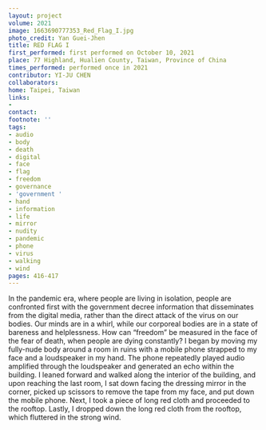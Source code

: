 ```yaml
---
layout: project
volume: 2021
image: 1663690777353_Red_Flag_I.jpg
photo_credit: Yan Guei-Jhen
title: RED FLAG I
first_performed: first performed on October 10, 2021
place: 77 Highland, Hualien County, Taiwan, Province of China
times_performed: performed once in 2021
contributor: YI-JU CHEN
collaborators:
home: Taipei, Taiwan
links:
-
contact:
footnote: ''
tags:
- audio
- body
- death
- digital
- face
- flag
- freedom
- governance
- 'government '
- hand
- information
- life
- mirror
- nudity
- pandemic
- phone
- virus
- walking
- wind
pages: 416-417
---
```


 In the pandemic era, where people are living in isolation, people are confronted first with the government decree information that disseminates from the digital media, rather than the direct attack of the virus on our bodies. Our minds are in a whirl, while our corporeal bodies are in a state of bareness and helplessness. How can “freedom” be measured in the face of the fear of death, when people are dying constantly? I began by moving my fully-nude body around a room in ruins with a mobile phone strapped to my face and a loudspeaker in my hand. The phone repeatedly played audio amplified through the loudspeaker and generated an echo within the building. I leaned forward and walked along the interior of the building, and upon reaching the last room, I sat down facing the dressing mirror in the corner, picked up scissors to remove the tape from my face, and put down the mobile phone. Next, I took a piece of long red cloth and proceeded to the rooftop. Lastly, I dropped down the long red cloth from the rooftop, which fluttered in the strong wind. 